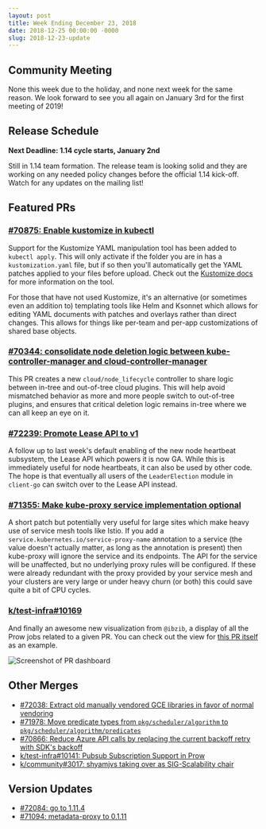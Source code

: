 ```yaml
---
layout: post
title: Week Ending December 23, 2018
date: 2018-12-25 00:00:00 -0000
slug: 2018-12-23-update
---
```


## Community Meeting

None this week due to the holiday, and none next week for the same reason. We look forward to see you all again on January 3rd for the first meeting of 2019!

## Release Schedule

**Next Deadline: 1.14 cycle starts, January 2nd**

Still in 1.14 team formation. The release team is looking solid and they are working on any needed policy changes before the official 1.14 kick-off. Watch for any updates on the mailing list!

## Featured PRs

### [#70875: Enable kustomize in kubectl](https://github.com/kubernetes/kubernetes/pull/70875)

Support for the Kustomize YAML manipulation tool has been added to `kubectl apply`. This will only activate if the folder you are in has a `kustomization.yaml` file, but if so then you'll automatically get the YAML patches applied to your files before upload. Check out the [Kustomize docs](https://github.com/kubernetes-sigs/kustomize/blob/master/README.md) for more information on the tool.

For those that have not used Kustomize, it's an alternative (or sometimes even an addition to) templating tools like Helm and Ksonnet which allows for editing YAML documents with patches and overlays rather than direct changes. This allows for things like per-team and per-app customizations of shared base objects.

### [#70344: consolidate node deletion logic between kube-controller-manager and cloud-controller-manager](https://github.com/kubernetes/kubernetes/pull/70344)

This PR creates a new `cloud/node_lifecycle` controller to share logic between in-tree and out-of-tree cloud plugins. This will help avoid mismatched behavior as more and more people switch to out-of-tree plugins, and ensures that critical deletion logic remains in-tree where we can all keep an eye on it.

### [#72239: Promote Lease API to v1](https://github.com/kubernetes/kubernetes/pull/72239)

A follow up to last week's default enabling of the new node heartbeat subsystem, the Lease API which powers it is now GA. While this is immediately useful for node heartbeats, it can also be used by other code. The hope is that eventually all users of the `LeaderElection` module in `client-go` can switch over to the Lease API instead.

### [#71355: Make kube-proxy service implementation optional](https://github.com/kubernetes/kubernetes/pull/71355)

A short patch but potentially very useful for large sites which make heavy use of service mesh tools like Istio. If you add a `service.kubernetes.io/service-proxy-name` annotation to a service (the value doesn't actually matter, as long as the annotation is present) then kube-proxy will ignore the service and its endpoints. The API for the service will be unaffected, but no underlying proxy rules will be configured. If these were already redundant with the proxy provided by your service mesh and your clusters are very large or under heavy churn (or both) this could save quite a bit of CPU cycles.

### [k/test-infra#10169](https://github.com/kubernetes/test-infra/pull/10169)

And finally an awesome new visualization from `@ibzib`, a display of all the Prow jobs related to a given PR. You can check out the view for [this PR itself](https://prow.k8s.io/pr-history/kubernetes/test-infra/10169) as an example.

![Screenshot of PR dashboard](https://user-images.githubusercontent.com/16039734/48653136-f6944800-e9b7-11e8-86b0-51acaacc557c.png)

## Other Merges

* [#72038: Extract old manually vendored GCE libraries in favor of normal vendoring](https://github.com/kubernetes/kubernetes/pull/72038)
* [#71978: Move predicate types from `pkg/scheduler/algorithm` to `pkg/scheduler/algorithm/predicates`](https://github.com/kubernetes/kubernetes/pull/71978)
* [#70866: Reduce Azure API calls by replacing the current backoff retry with SDK's backoff](https://github.com/kubernetes/kubernetes/pull/70866)
* [k/test-infra#10141: Pubsub Subscription Support in Prow](https://github.com/kubernetes/test-infra/pull/10141)
* [k/community#3017: shyamjvs taking over as SIG-Scalability chair](https://github.com/kubernetes/community/pull/3017)

## Version Updates

* [#72084: go to 1.11.4](https://github.com/kubernetes/kubernetes/pull/72084)
* [#71094: metadata-proxy to 0.1.11](https://github.com/kubernetes/kubernetes/pull/71094)
